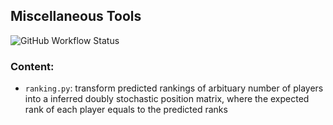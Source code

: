 ## Miscellaneous Tools
![GitHub Workflow Status](https://img.shields.io/github/workflow/status/xl402/tools/tools)

### Content:
- `ranking.py`: transform predicted rankings of arbituary number of players
  into a inferred doubly stochastic position matrix, where the expected rank of each player equals to the predicted ranks
